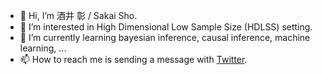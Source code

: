 - 👋 Hi, I’m 酒井 彰 / Sakai Sho.
- 👀 I’m interested in High Dimensional Low Sample Size (HDLSS) setting.
- 🌱 I’m currently learning  bayesian inference, causal inference, machine learning, ...
- 📫 How to reach me is sending a message with [Twitter](https://twitter.com/simplesho_CLT).

<!---
ShoShohh/ShoShohh is a ✨ special ✨ repository because its `README.md` (this file) appears on your GitHub profile.
You can click the Preview link to take a look at your changes.
--->
